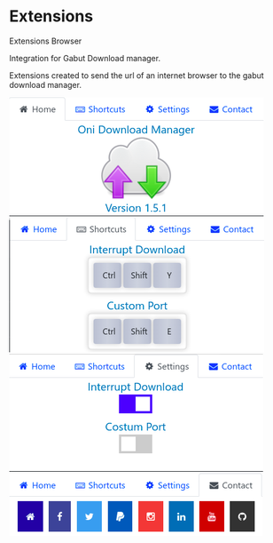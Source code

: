 # Extensions

Extensions Browser

Integration for Gabut Download manager.

Extensions created to send the url of an internet browser to the gabut download manager.

![screenshot](Screenshot0.png)
![screenshot](Screenshot1.png)
![screenshot](Screenshot2.png)
![screenshot](Screenshot3.png)